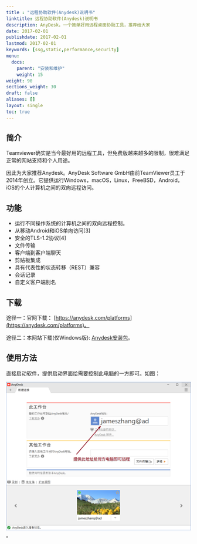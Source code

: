 ```yaml
---
title : "远程协助软件(Anydesk)说明书"
linktitle: 远程协助软件(Anydesk)说明书
description: AnyDesk，一个简单好用远程桌面协助工具，推荐给大家
date: 2017-02-01
publishdate: 2017-02-01
lastmod: 2017-02-01
keywords: [ssg,static,performance,security]
menu:
  docs:
    parent: "安装和维护"
    weight: 15
weight: 90
sections_weight: 30
draft: false
aliases: []
layout: single
toc: true
---
```


## 简介

Teamviewer确实是当今最好用的远程工具，但免费版越来越多的限制，很难满足正常的网站支持和个人用途。

因此为大家推荐Anydesk。AnyDesk Software GmbH由前TeamViewer员工于2014年创立。它提供运行Windows，macOS，Linux，FreeBSD，Android，iOS的个人计算机之间的双向远程访问。

## 功能

- 运行不同操作系统的计算机之间的双向远程控制。
- 从移动Android和iOS单向访问[3]
- 安全的TLS-1.2协议[4]
- 文件传输
- 客户端到客户端聊天
- 剪贴板集成
- 具有代表性的状态转移（REST）兼容
- 会话记录
- 自定义客户端别名

## 下载

途径一：官网下载：
[https://anydesk.com/platforms](https://anydesk.com/platforms)。

途径二：本网站下载(仅Windows版):
[Anydesk安装包](attachment/anydesk.exe)。

## 使用方法

直接启动软件，提供启动界面给需要控制此电脑的一方即可。如图：

![Anydesk启动](images/anydesk-1.png)。
